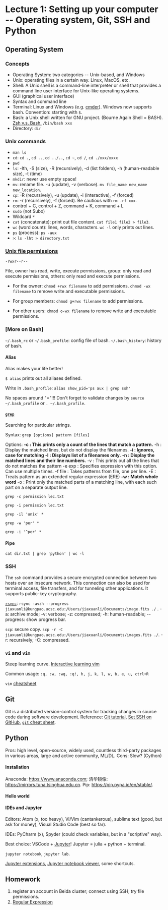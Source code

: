 # Lecture 1: Setting up your computer -- Operating system, Git, SSH and Python

## Operating System

### Concepts
- Operating System: two categories -- Unix-based, and Windows
- Unix: operating files in a certain way. Linux, MacOS, etc.
- Shell: A Unix shell is a command-line interpreter or shell that provides a command line user interface for Unix-like operating systems.
- GUI (graphical user interface)
- Syntax and command line
- Terminal: Linux and Windows (e.g. [cmder](https://cmder.net)). Windows now supports bash. Convention: starting with ``$``.
- Bash: a Unix shell written for GNU project. (Bourne Again Shell = BASH). [Zsh v.s. Bash.](https://www.chenhuijing.com/blog/bash-to-zsh/#🎹) ``/bin/bash xxx``
- Directory: ``dir``

### Unix commands
- ``man ls``
- ``cd``: ``cd .``, ``cd ..``, ``cd ../..``, ``cd ~``, ``cd /``, ``cd ./xxx/xxxx``
- ``pwd``
- ``ls``: -lth, -S (size), -R (recursively), -d (list folders), -h (human-readable size), -t (time)
- ``mkdir``: never use empty space!
- ``mv``: rename file. -u (update), -v (verbose). ``mv file_name new_name new_location``.
- ``cp``: -R (recursively), -u (update), -i (interactive), -f (forced)
- ``rm``: -r (recursively), -f (forced). Be cautious with ``rm -rf xxx``.
- control + C, control + Z, command + K, command + L
- ``sudo`` (not Subo)
- Wildcard ``*``
- ``cat`` (concatenate): print out file content. ``cat file1 file2 > file3``.
- ``wc`` (word count): lines, words, characters. ``wc -l`` only prints out lines.
- ``ps`` (process): ``ps -aux``
- ``>``: ``ls -lht > directory.txt``

### [Unix file permissions](https://www.zzee.com/solutions/linux-permissions.shtml)
``-rwxr--r--``

File,
owner has read, write, execute permissions,
group: only read and execute permissions,
others: only read and execute permissions. 

- For the owner:
``chmod +rwx filename`` to add permissions.
``chmod -wx filename`` to remove write and executable permissions.

- For group members:
``chmod g+rwx filename`` to add permissions.

- For other users:
``chmod o-wx filename`` to remove write and executable permissions.



### [More on Bash]
``~/.bash_rc`` or ``~/.bash_profile``: config file of bash. 
``~/.bash_history``: history of bash. 

#### Alias
Alias makes your life better!

``$ alias`` prints out all aliases defined. 

Write in ``.bash_profile``: ``alias show_pid='ps aux | grep ssh'``

No spaces around "="!!! Don't forget to validate changes by ``source ~/.bash_profile`` or ``. ~/.bash_profile``.

#### [``grep``](https://www.geeksforgeeks.org/grep-command-in-unixlinux/)
Searching for particular strings.

Syntax: ``grep [options] pattern [files]``

Options:
**-c : This prints only a count of the lines that match a pattern.**
-h : Display the matched lines, but do not display the filenames.
**-i : Ignores, case for matching**
**-l : Displays list of a filenames only.**
**-n : Display the matched lines and their line numbers.**
-v : This prints out all the lines that do not matches the pattern
-e exp : Specifies expression with this option. Can use multiple times.
-f file : Takes patterns from file, one per line.
-E : Treats pattern as an extended regular expression (ERE)
**-w : Match whole word**
-o : Print only the matched parts of a matching line,
 with each such part on a separate output line.

``grep -c permission lec.txt``

``grep -i permission lec.txt``

``grep -il 'unix' *``

``grep -w 'per' *``

``grep -i '^per' *``


#### Pipe
``cat dir.txt | grep 'python' | wc -l``


### SSH
The ``ssh`` command provides a secure encrypted connection between two hosts over an insecure network. This connection can also be used for terminal access, file transfers, and for tunneling other applications. It supports public-key cryptography.

[``rsync``](https://linux.die.net/man/1/rsync): ``rsync -avzh --progress jiaxuanli@kungpao.ucsc.edu:/Users/jiaxuanli/Documents/image.fits ./`` . -a: archive mode; -v: verbose; -z: compressed; -h: human-readable; --progress: show progress bar.

``scp``: secure copy. ``scp -r -C jiaxuanli@kungpao.ucsc.edu:/Users/jiaxuanli/Documents/images.fits ./``. -r: recursively; -C: compressed.

### ``vi`` and ``vim``
Steep learning curve. [Interactive learning vim](https://openvim.com)

Common usage: ``:q, :w, :wq, :q!, h, j, k, l, w, b, e, u, ctrl+R``

``vim`` [cheatsheet](https://vim.rtorr.com)

## Git
Git is a distributed version-control system for tracking changes in source code during software development.
Reference: [Git tutorial](http://marwahaha.github.io/2015-07-09-berkeley/git/), [Set SSH on GitHub](https://help.github.com/en/articles/generating-a-new-ssh-key-and-adding-it-to-the-ssh-agent), [``git`` cheat sheet](https://github.github.com/training-kit/downloads/github-git-cheat-sheet.pdf).

## Python
Pros: high level, open-source, widely used, countless third-party packages in various areas, large and active community, ML/DL.
Cons: Slow? (Cython)

#### Installation
Anaconda: https://www.anaconda.com; 清华镜像: https://mirrors.tuna.tsinghua.edu.cn.
Pip: https://pip.pypa.io/en/stable/.

#### Hello world

#### IDEs and Jupyter
Editors: Atom (x, too heavy), Vi/Vim (cantankerous), sublime text (good, but ask for money), Visual Studio Code (best so far).

IDEs: PyCharm (x), Spyder (could check variables, but in a "scriptive" way).

Best choice: VSCode + [Jupyter](https://jupyter.org)! Jupyter = julia + python + terminal.

``jupyter notebook``, ``jupyter lab``.

[Jupyter extensions](https://github.com/ipython-contrib/jupyter_contrib_nbextensions), [Jupyter notebook viewer](https://nbviewer.jupyter.org), some shortcuts.



## Homework
1. register an account in Beida cluster; connect using SSH; try file permissions.
2. [Regular Expression](https://github.com/ziishaned/learn-regex)
